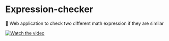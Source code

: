 # Expression-checker
👀 Web application to check two different math expression if they are similar

[![Watch the video](https://ibb.co/doHLZ6)](https://gfycat.com/EmotionalPointedHairstreakbutterfly)
